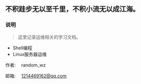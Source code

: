## 不积跬步无以至千里，不积小流无以成江海。



### 说明
> 这里记录运维相关的学习文档。

- Shell编程
- Linux服务器运维


作者: &emsp;random_wz

邮箱: &emsp;1214469162@qq.com